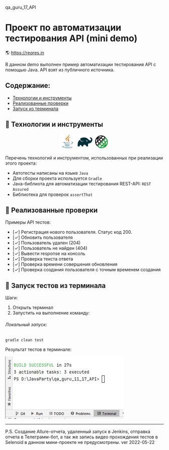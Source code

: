 qa_guru_17_API

# Проект по автоматизации тестирования API (mini demo)
:earth_americas: https://reqres.in

В данном demo выполнен пример автоматизации тестирования API с помощью Java.
API взят из публичного источника.

## Содержание:
- [Технологии и инструменты](#watermelon-технологии-и-инструменты)
- [Реализованные проверки](#watermelon-Реализованные-проверки)
- [Запуск из терминала](#watermelon-Запуск-тестов-из-терминала)

## :watermelon: Технологии и инструменты

<p align="center">
<a href="https://www.java.com/"><img src="images/logo/Java.svg" width="50" height="50"  alt="Java"/></a>
<a href="https://gradle.org/"><img src="images/logo/Gradle.svg" width="50" height="50"  alt="Gradle"/></a>
<a href="https://https://rest-assured.io//"><img src="images/logo/RestAssured.svg" width="50" height="50"  alt="Rest-Assured" title="Rest-Assured"></a>
</p>

Перечень технологий и инструментом, использованных при реализации этого проекта:
- Автотесты написаны на языке `Java`
- Для сборки проекта используется `Gradle`
- Java-библиота для автоматизации тестирования REST-API: `REST Assured`
- Библиотека для проверок `assertThat`

## :watermelon: Реализованные проверки
Примеры API тестов:
- [✓] Регистрация нового пользователя. Статус код 200.
- [✓] Обновить пользователя
- [✓] Пользователь удален (204)
- [✓] Пользователь не найден (404)
- [✓] Вывести response на консоль
- [✓] Проверка текста ответа
- [✓] Проверка времени совершения обновления
- [✓] Проверка создания пользователя с точным временем создания

## :watermelon: Запуск тестов из терминала
Шаги:
1. Открыть терминал
2. Запустить на выполнение команду:
###### Локальный запуск:
```
gradle clean test
```
<p>Результат тестов в терминале:
 
<p><img title="Результат тестов в терминале" src="images/Screenshot_13.jpg">

-------------
P.S. Создание Allure-отчета, удаленный запуск в Jenkins, отправка отчета в Телеграмм-бот, а так же запись видео прохождения тестов в Selenoid в данном мини-проекте не предусмотрены.
ver 2022-05-22